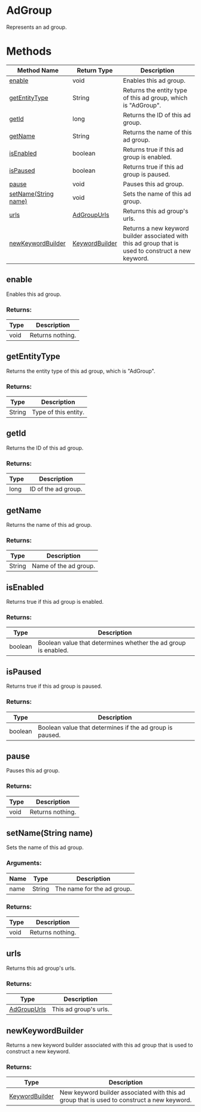 # AdGroup
Represents an ad group.
# Methods
|Method Name|Return Type|Description|
|-|-|-
[enable](#enable)|void|Enables this ad group.<br />
[getEntityType](#getentitytype)|String|Returns the entity type of this ad group, which is "AdGroup".<br />
[getId](#getid)|long|Returns the ID of this ad group.<br />
[getName](#getname)|String|Returns the name of this ad group.<br />
[isEnabled](#isenabled)|boolean|Returns true if this ad group is enabled. <br />
[isPaused](#ispaused)|boolean|Returns true if this ad group is paused. <br />
[pause](#pause)|void|Pauses this ad group.<br />
[setName(String name)](#setname~string-name~)|void|Sets the name of this ad group.<br />
[urls](#urls)|[AdGroupUrls](./AdGroupUrls)|Returns this ad group's urls.
[newKeywordBuilder](#newkeywordbuilder)|[KeywordBuilder](./KeywordBuilder)|Returns a new keyword builder associated with this ad group that is used to construct a new keyword.<br />

## <a name="enable"></a>enable
Enables this ad group.

### Returns:
|Type|Description|
|-|-
void|Returns nothing.

## <a name="getentitytype"></a>getEntityType
Returns the entity type of this ad group, which is "AdGroup".

### Returns:
|Type|Description|
|-|-
String|Type of this entity.

## <a name="getid"></a>getId
Returns the ID of this ad group.

### Returns:
|Type|Description|
|-|-
long|ID of the ad group.

## <a name="getname"></a>getName
Returns the name of this ad group.

### Returns:
|Type|Description|
|-|-
String|Name of the ad group.

## <a name="isenabled"></a>isEnabled
Returns true if this ad group is enabled. 

### Returns:
|Type|Description|
|-|-
boolean|Boolean value that determines whether the ad group is enabled.

## <a name="ispaused"></a>isPaused
Returns true if this ad group is paused. 

### Returns:
|Type|Description|
|-|-
boolean|Boolean value that determines if the ad group is paused.

## <a name="pause"></a>pause
Pauses this ad group.

### Returns:
|Type|Description|
|-|-
void|Returns nothing.

## <a name="setname~string-name~"></a>setName(String name)
Sets the name of this ad group.

### Arguments:
|Name|Type|Description|
|-|-|-
name|String|The name for the ad group.
### Returns:
|Type|Description|
|-|-
void|Returns nothing.

## <a name="urls"></a>urls
Returns this ad group's urls.
### Returns:
|Type|Description|
|-|-
[AdGroupUrls](./AdGroupUrls)|This ad group's urls.

## <a name="newkeywordbuilder"></a>newKeywordBuilder
Returns a new keyword builder associated with this ad group that is used to construct a new keyword.

### Returns:
|Type|Description|
|-|-
[KeywordBuilder](./KeywordBuilder)|New keyword builder associated with this ad group that is used to construct a new keyword.

